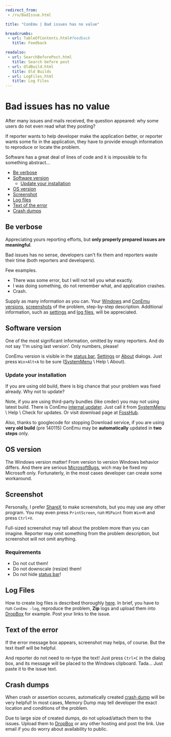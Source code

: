 ```yaml
---
redirect_from:
 - /ru/BadIssue.html

title: "ConEmu | Bad issues has no value"

breadcrumbs:
 - url: TableOfContents.html#feedback
   title: Feedback

readalso:
 - url: SearchBeforePost.html
   title: Search before post
 - url: OldBuild.html
   title: Old Builds
 - url: LogFiles.html
   title: Log Files
---
```


# Bad issues has no value

After many issues and mails received, the question appeared:
why some users do not even read what they posting?

If reporter wants to help developer make the application better,
or reporter wants some fix in the application,
they have to provide enough information to reproduce or locate the problem.

Software has a great deal of lines of code and
it is impossible to fix something abstract...

* [Be verbose](#Be_verbose)
* [Software version](#Software_version)
  * [Update your installation](#Update_your_installation)
* [OS version](#OS_version)
* [Screenshot](#Screenshot)
* [Log files](#LogFiles)
* [Text of the error](#Text_of_the_error)
* [Crash dumps](#Crash_dumps)



<h2 id="Be_verbose"> Be verbose </h2>

Appreciating yours reporting efforts, but
**only properly prepared issues are meaningful**.

Bad issues has no sense, developers can't fix them and
reporters waste their time (both reporters and developers).

Few examples.

* There was some error, but I will not tell you what exactly.
* I was doing something, do not remember what, and application crashes.
* Crash.

Supply as many information as you can.
Your [Windows](#OS_version) and [ConEmu versions](#Software_version),
[screenshots](#Screenshot) of the problem,
step-by-step description.
Additional information,
such as [settings](ConEmuXml.html) and [log files](LogFiles.html),
will be appreciated.




<h2 id="Software_version"> Software version </h2>

One of the most significant information, omitted by many reporters.
And do not say ‘I'm using last version’.
Only numbers, please!

ConEmu version is visible in the [status bar](StatusBar.html),
[Settings](Settings.html) or [About](AboutDialog.html) dialogs.
Just press `Win+Alt+A` to be sure ([SystemMenu](SystemMenu.html) \ Help \ About).




<h3 id="Update_your_installation"> Update your installation </h3>

If you are using old build, there is big chance
that your problem was fixed already.
Why not to update?

Note, if you are using third-party bundles (like cmder)
you may not using latest build.
There is ConEmu [internal updater](UpdateModes.html).
Just call it from [SystemMenu](SystemMenu.html) \ Help \ Check for updates.
Or visit download page at [FossHub](http://www.fosshub.com/ConEmu.html).

Also, thanks to googlecode for stopping Download service,
if you are using **very old build** (pre 140115)
ConEmu may be **automatically** updated in **two steps** only.




<h2 id="OS_version"> OS version </h2>

The Windows version matter!
From version to version Windows behavior differs.
And there are serious [MicrosoftBugs](MicrosoftBugs.html),
wich may be fixed my Microsoft only.
Fortunaterly, in the most cases developer can create some workaround.




<h2 id="Screenshot"> Screenshot </h2>

Personally, I prefer [ShareX](http://getsharex.com/) to make screenshots,
but you may use any other program.
You may even press `PrintScreen`, run `MSPaint` from `Win+R` and press `Ctrl+V`.

Full-sized screenshot may tell about the problem more than you can imagine.
Reporter may omit something from the problem description,
but screenshot will not omit anything.

### Requirements

* Do not cut them!
* Do not downscale (resize) them!
* Do not hide [status bar](StatusBar.html)!




<h2 id="LogFiles"> Log Files </h2>

How to create log files is described thoroughly [here](LogFiles.html).
In brief, you have to run `ConEmu -log`, reproduce the problem,
**Zip** logs and upload them into [DropBox](DropBox.html) for example.
Post your links to the issue.




<h2 id="Text_of_the_error"> Text of the error </h2>

If the error message box appears, screenshot may helps, of course.
But the text itself will be helpful.

And reporter do not need to re-type the text!
Just press `Ctrl+C` in the dialog box, and its message will be placed
to the Windows clipboard. Tada... Just paste it to the issue text.




<h2 id="Crash_dumps"> Crash dumps </h2>

When crash or assertion occures, automatically created
[crash dump](CrashDump.html) will be very helpful!
In most cases, Memory Dump may tell developer the exact location
and conditions of the problem.

Due to large size of created dumps, do not upload/attach them to the issues.
Upload them to [DropBox](DropBox.html) or any other hosting and post the link.
Use email if you do worry about availability to public.
